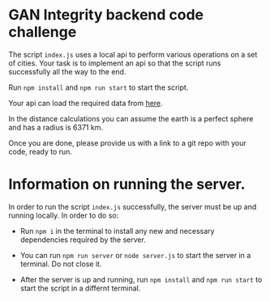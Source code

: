 # GAN Integrity backend code challenge

The script `index.js` uses a local api to perform various operations on a set of cities. Your task is to implement an api so that the script runs successfully all the way to the end.

Run `npm install` and `npm run start` to start the script.

Your api can load the required data from [here](addresses.json).

In the distance calculations you can assume the earth is a perfect sphere and has a radius is 6371 km.

Once you are done, please provide us with a link to a git repo with your code, ready to run.

# Information on running the server.

In order to run the script `index.js` successfully, the server must be up and running locally. In order to do so:

- Run `npm i` in the terminal to install any new and necessary dependencies required by the server.

- You can run `npm run server` or `node server.js` to start the server in a terminal. Do not close it.

- After the server is up and running, run `npm install` and `npm run start` to start the script in a differnt terminal.
